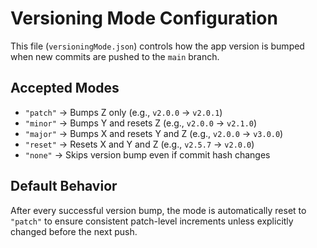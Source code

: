 # Versioning Mode Configuration

This file (`versioningMode.json`) controls how the app version is bumped when new commits are pushed to the `main` branch.

## Accepted Modes

- `"patch"` → Bumps Z only (e.g., `v2.0.0` → `v2.0.1`)
- `"minor"` → Bumps Y and resets Z (e.g., `v2.0.0` → `v2.1.0`)
- `"major"` → Bumps X and resets Y and Z (e.g., `v2.0.0` → `v3.0.0`)
- `"reset"` → Resets X and Y and Z (e.g., `v2.5.7` → `v2.0.0`)
- `"none"` → Skips version bump even if commit hash changes

## Default Behavior

After every successful version bump, the mode is automatically reset to `"patch"` to ensure consistent patch-level increments unless explicitly changed before the next push.
